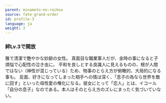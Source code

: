```yaml
---
parent: minamoto-no-raikou
source: fate-grand-order
id: profile-3
language: ja
weight: 3
---
```


### 絆Lv.3で開放

雅で清潔で艶やかな妙齢の女性。
真面目な職業軍人だが、金時の事になると子煩悩で心配性の泣き虫に。
平和を良しとする良識人に見えるものの、根が人間ではない（神性が混じっている）ため、物事のとらえ方が俯瞰的、大局的になる事も。
反面、好きになってしまった相手への情は深く、「息子の為なら世界を敵に回す」といった母性愛の権化になる。彼女にとって「恋人」とは、イコール「自分の息子」なのである。本人はそのとらえ方のズレにまったく気づいていない。
